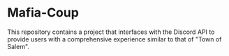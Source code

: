 # Mafia-Coup
This repository contains a project that interfaces with the Discord API to provide users with a comprehensive experience similar to that of "Town of Salem".
